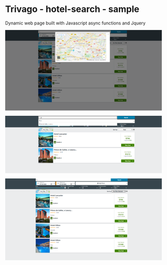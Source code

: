 # Trivago - hotel-search - sample 
Dynamic web page built with Javascript async functions and Jquery

![parisMap](map.png)


![search](searchFilter.png)


![list](hotelList.png)
